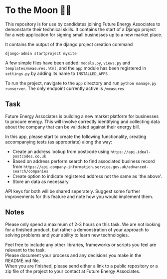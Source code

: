# To the Moon 🚀🌙 

This repository is for use by candidates joining Future Energy Associates to demonstarte their technical skills. It contains the start of a Django project for a web application for signing small businesses up to a new market place.

It contains the output of the django project creation command
```
django-admin startproject mysite
```

A few simple files have been added: `models.py`, `views.py` and `templates/measures.html`, and the `app` module has been registered in `settings.py` by adding its name to `INSTALLED_APPS`  

To run the project, navigate to the `app` directory and run `python manage.py runserver`. The only endpoint currently active is `/measures` 

## Task

Future Energy Associates is building a new market platform for businesses to procure energy. This will involve correctly identifying and collecting data about the company that can be validated against their energy bill.  

In this app, please start to create the following functionality, creating accompanying tests (as appropriate) along the way:
- Create an address lookup from postcode using `https://api.ideal-postcodes.co.uk` 
- Based on address perform search to find associated business record from `https://api.company-information.service.gov.uk/advanced-search/companies`
- Create option to indicate registered address not the same as 'the above'.
- Store an data as necessary 

API keys for both will be shared seperately. Suggest some further improvements for this feature and note how you would implement them.

## Notes

Please only spend a maximum of 2-3 hours on this task. We are not looking for a finished product, but rather a demonstration of your approach to solving problems and your ability to learn new technologies.

Feel free to include any other libraries, frameworks or scripts you feel are relevant to the task.  
Please document your process and any decisions you make in the README.md file.  
When you are finished, please send either a link to a public repository or a zip file of the project to your contact at Future Energy Associates.
